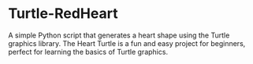 # Turtle-RedHeart
A simple Python script that generates a heart shape using the Turtle graphics library. The Heart Turtle is a fun and easy project for beginners, perfect for learning the basics of Turtle graphics.
